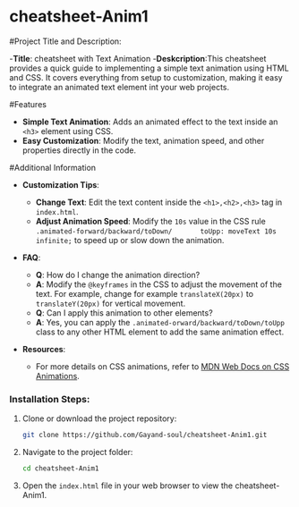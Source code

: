 # cheatsheet-Anim1
#Project Title and Description: 

 -**Title**: cheatsheet with Text Animation
 -**Deskcription**:This cheatsheet provides a quick guide to implementing a simple text animation
 using HTML and CSS. It covers everything from setup to customization, making it easy to integrate
 an animated text element int your web projects.

#Features
 - **Simple Text Animation**: Adds an animated effect to the text inside an `<h3>` element using CSS.
 - **Easy Customization**: Modify the text, animation speed, and other properties directly in the code.

#Additional Information
   - **Customization Tips**:
     - **Change Text**: Edit the text content inside the `<h1>,<h2>,<h3>` tag in `index.html`.
     - **Adjust Animation Speed**: Modify the `10s` value in the CSS rule `.animated-forward/backward/toDown/       toUpp: moveText 10s infinite;` to speed up or slow down the animation.
    
   - **FAQ**:
     - **Q**: How do I change the animation direction?
     - **A**: Modify the `@keyframes` in the CSS to adjust the movement of the text. For example, change for example
         `translateX(20px)` to `translateY(20px)` for vertical movement.
     - **Q**: Can I apply this animation to other elements?
     - **A**: Yes, you can apply the `.animated-orward/backward/toDown/toUpp` class to any other HTML element to               add the same animation effect.
   - **Resources**:
     - For more details on CSS animations, refer to [MDN Web Docs on CSS Animations](https://developer.mozilla.org/en-US/docs/Web/CSS/animation).
 
 ### Installation Steps:
   1. Clone or download the project repository:
      ```bash
      git clone https://github.com/Gayand-soul/cheatsheet-Anim1.git
      ```
   2. Navigate to the project folder:
      ```bash
      cd cheatsheet-Anim1
      ```
   3. Open the `index.html` file in your web browser to view the cheatsheet-Anim1.


 
 
 
  
